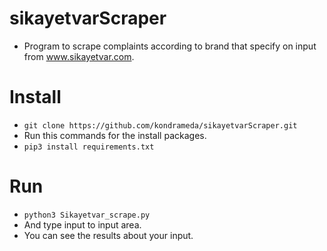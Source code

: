 # sikayetvarScraper
* Program to scrape complaints according to brand that specify on input from www.sikayetvar.com.

# Install
* `git clone https://github.com/kondrameda/sikayetvarScraper.git`
* Run this commands for the install packages.
* `pip3 install requirements.txt`

# Run
* `python3 Sikayetvar_scrape.py`
* And type input to input area.
* You can see the results about your input.
